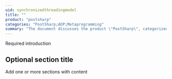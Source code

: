 ```yaml
---
uid: synchronizedthreadingmodel
title: ""
product: "postsharp"
categories: "PostSharp;AOP;Metaprogramming"
summary: "The document discusses the product \"PostSharp\", categorized under \"PostSharp; AOP; Metaprogramming\", without providing any specific details."
---
```

Required introduction


## Optional section title

Add one or more sections with content


